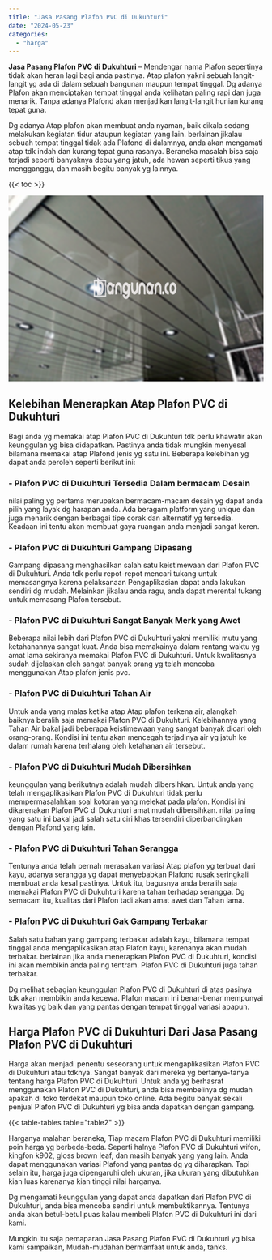 ```yaml
---
title: "Jasa Pasang Plafon PVC di Dukuhturi"
date: "2024-05-23"
categories: 
  - "harga"
---
```


**Jasa Pasang Plafon PVC di Dukuhturi** – Mendengar nama Plafon sepertinya tidak akan heran lagi bagi anda pastinya. Atap plafon yakni sebuah langit-langit yg ada di dalam sebuah bangunan maupun tempat tinggal. Dg adanya Plafon akan menciptakan tempat tinggal anda kelihatan paling rapi dan juga menarik. Tanpa adanya Plafond akan menjadikan langit-langit hunian kurang tepat guna.

Dg adanya Atap plafon akan membuat anda nyaman, baik dikala sedang melakukan kegiatan tidur ataupun kegiatan yang lain. berlainan jikalau sebuah tempat tinggal tidak ada Plafond di dalamnya, anda akan mengamati atap tdk indah dan kurang tepat guna rasanya. Beraneka masalah bisa saja terjadi seperti banyaknya debu yang jatuh, ada hewan seperti tikus yang mengganggu, dan masih begitu banyak yg lainnya.

{{< toc >}}

![Jasa Pasang Plafon PVC di Dukuhturi](/images/flafond-pvc-murah07.png)

## Kelebihan Menerapkan Atap Plafon PVC di Dukuhturi

Bagi anda yg memakai atap Plafon PVC di Dukuhturi tdk perlu khawatir akan keunggulan yg bisa didapatkan. Pastinya anda tidak mungkin menyesal bilamana memakai atap Plafond jenis yg satu ini. Beberapa kelebihan yg dapat anda peroleh seperti berikut ini:

### \- Plafon PVC di Dukuhturi Tersedia Dalam bermacam Desain

nilai paling yg pertama merupakan bermacam-macam desain yg dapat anda pilih yang layak dg harapan anda. Ada beragam platform yang unique dan juga menarik dengan berbagai tipe corak dan alternatif yg tersedia. Keadaan ini tentu akan membuat gaya ruangan anda menjadi sangat keren.

### \- Plafon PVC di Dukuhturi Gampang Dipasang

Gampang dipasang menghasilkan salah satu keistimewaan dari Plafon PVC di Dukuhturi. Anda tdk perlu repot-repot mencari tukang untuk memasangnya karena pelaksanaan Pengaplikasian dapat anda lakukan sendiri dg mudah. Melainkan jikalau anda ragu, anda dapat merental tukang untuk memasang Plafon tersebut.

### \- Plafon PVC di Dukuhturi Sangat Banyak Merk yang Awet

Beberapa nilai lebih dari Plafon PVC di Dukuhturi yakni memiliki mutu yang ketahanannya sangat kuat. Anda bisa memakainya dalam rentang waktu yg amat lama sekiranya memakai Plafon PVC di Dukuhturi. Untuk kwalitasnya sudah dijelaskan oleh sangat banyak orang yg telah mencoba menggunakan Atap plafon jenis pvc.

### \- Plafon PVC di Dukuhturi Tahan Air

Untuk anda yang malas ketika atap Atap plafon terkena air, alangkah baiknya beralih saja memakai Plafon PVC di Dukuhturi. Kelebihannya yang Tahan Air bakal jadi beberapa keistimewaan yang sangat banyak dicari oleh orang-orang. Kondisi ini tentu akan mencegah terjadinya air yg jatuh ke dalam rumah karena terhalang oleh ketahanan air tersebut.

### \- Plafon PVC di Dukuhturi Mudah Dibersihkan

keunggulan yang berikutnya adalah mudah dibersihkan. Untuk anda yang telah mengaplikasikan Plafon PVC di Dukuhturi tidak perlu mempermasalahkan soal kotoran yang melekat pada plafon. Kondisi ini dikarenakan Plafon PVC di Dukuhturi amat mudah dibersihkan. nilai paling yang satu ini bakal jadi salah satu ciri khas tersendiri diperbandingkan dengan Plafond yang lain.

### \- Plafon PVC di Dukuhturi Tahan Serangga

Tentunya anda telah pernah merasakan variasi Atap plafon yg terbuat dari kayu, adanya serangga yg dapat menyebabkan Plafond rusak seringkali membuat anda kesal pastinya. Untuk itu, bagusnya anda beralih saja memakai Plafon PVC di Dukuhturi karena tahan terhadap serangga. Dg semacam itu, kualitas dari Plafon tadi akan amat awet dan Tahan lama.

### \- Plafon PVC di Dukuhturi Gak Gampang Terbakar

Salah satu bahan yang gampang terbakar adalah kayu, bilamana tempat tinggal anda mengaplikasikan atap Plafon kayu, karenanya akan mudah terbakar. berlainan jika anda menerapkan Plafon PVC di Dukuhturi, kondisi ini akan membikin anda paling tentram. Plafon PVC di Dukuhturi juga tahan terbakar.

Dg melihat sebagian keunggulan Plafon PVC di Dukuhturi di atas pasinya tdk akan membikin anda kecewa. Plafon macam ini benar-benar mempunyai kwalitas yg baik dan yang pantas dengan tempat tinggal variasi apapun.

## Harga Plafon PVC di Dukuhturi Dari Jasa Pasang Plafon PVC di Dukuhturi

Harga akan menjadi penentu seseorang untuk mengaplikasikan Plafon PVC di Dukuhturi atau tdknya. Sangat banyak dari mereka yg bertanya-tanya tentang harga Plafon PVC di Dukuhturi. Untuk anda yg berhasrat menggunakan Plafon PVC di Dukuhturi, anda bisa membelinya dg mudah apakah di toko terdekat maupun toko online. Ada begitu banyak sekali penjual Plafon PVC di Dukuhturi yg bisa anda dapatkan dengan gampang.

{{< table-tables table="table2" >}}

Harganya malahan beraneka, Tiap macam Plafon PVC di Dukuhturi memiliki poin harga yg berbeda-beda. Seperti halnya Plafon PVC di Dukuhturi wifon, kingfon k902, gloss brown leaf, dan masih banyak yang yang lain. Anda dapat menggunakan variasi Plafond yang pantas dg yg diharapkan. Tapi selain itu, harga juga dipengaruhi oleh ukuran, jika ukuran yang dibutuhkan kian luas karenanya kian tinggi nilai harganya.

Dg mengamati keunggulan yang dapat anda dapatkan dari Plafon PVC di Dukuhturi, anda bisa mencoba sendiri untuk membuktikannya. Tentunya anda akan betul-betul puas kalau membeli Plafon PVC di Dukuhturi ini dari kami.

Mungkin itu saja pemaparan Jasa Pasang Plafon PVC di Dukuhturi yg bisa kami sampaikan, Mudah-mudahan bermanfaat untuk anda, tanks.
